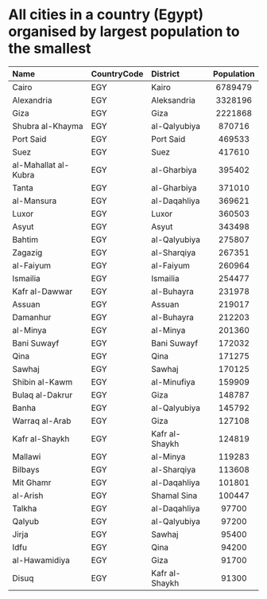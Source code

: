 # All cities in a country (Egypt) organised by largest population to the smallest

| Name | CountryCode | District | Population |
| :--- | :--- | :--- | :---: |
|Cairo|EGY|Kairo|6789479|
|Alexandria|EGY|Aleksandria|3328196|
|Giza|EGY|Giza|2221868|
|Shubra al-Khayma|EGY|al-Qalyubiya|870716|
|Port Said|EGY|Port Said|469533|
|Suez|EGY|Suez|417610|
|al-Mahallat al-Kubra|EGY|al-Gharbiya|395402|
|Tanta|EGY|al-Gharbiya|371010|
|al-Mansura|EGY|al-Daqahliya|369621|
|Luxor|EGY|Luxor|360503|
|Asyut|EGY|Asyut|343498|
|Bahtim|EGY|al-Qalyubiya|275807|
|Zagazig|EGY|al-Sharqiya|267351|
|al-Faiyum|EGY|al-Faiyum|260964|
|Ismailia|EGY|Ismailia|254477|
|Kafr al-Dawwar|EGY|al-Buhayra|231978|
|Assuan|EGY|Assuan|219017|
|Damanhur|EGY|al-Buhayra|212203|
|al-Minya|EGY|al-Minya|201360|
|Bani Suwayf|EGY|Bani Suwayf|172032|
|Qina|EGY|Qina|171275|
|Sawhaj|EGY|Sawhaj|170125|
|Shibin al-Kawm|EGY|al-Minufiya|159909|
|Bulaq al-Dakrur|EGY|Giza|148787|
|Banha|EGY|al-Qalyubiya|145792|
|Warraq al-Arab|EGY|Giza|127108|
|Kafr al-Shaykh|EGY|Kafr al-Shaykh|124819|
|Mallawi|EGY|al-Minya|119283|
|Bilbays|EGY|al-Sharqiya|113608|
|Mit Ghamr|EGY|al-Daqahliya|101801|
|al-Arish|EGY|Shamal Sina|100447|
|Talkha|EGY|al-Daqahliya|97700|
|Qalyub|EGY|al-Qalyubiya|97200|
|Jirja|EGY|Sawhaj|95400|
|Idfu|EGY|Qina|94200|
|al-Hawamidiya|EGY|Giza|91700|
|Disuq|EGY|Kafr al-Shaykh|91300|
